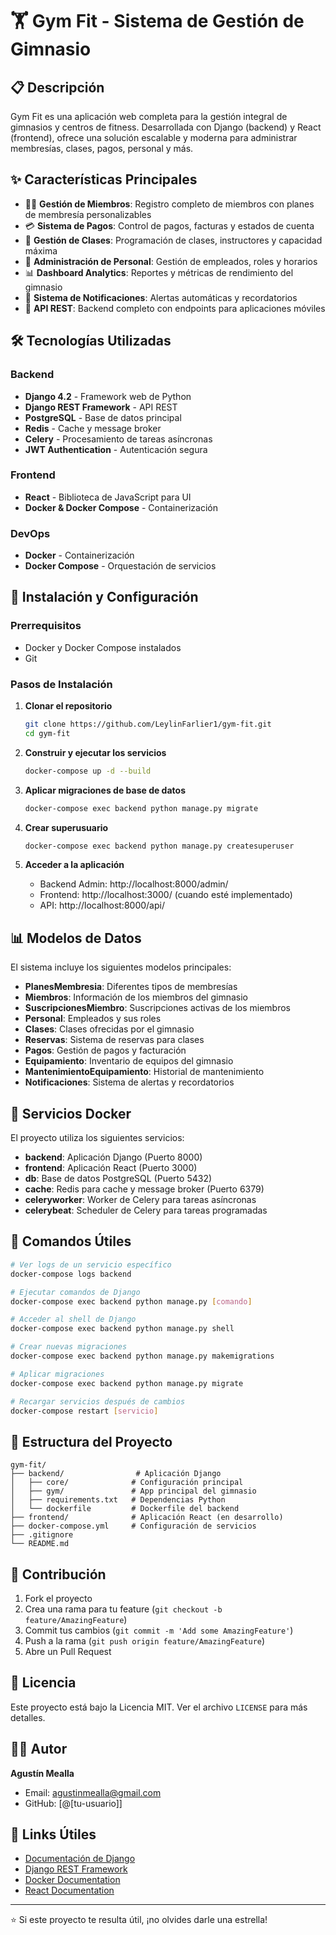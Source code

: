 # 🏋️ Gym Fit - Sistema de Gestión de Gimnasio

## 📋 Descripción

Gym Fit es una aplicación web completa para la gestión integral de gimnasios y centros de fitness. Desarrollada con Django (backend) y React (frontend), ofrece una solución escalable y moderna para administrar membresías, clases, pagos, personal y más.

## ✨ Características Principales

- 🏃‍♂️ **Gestión de Miembros**: Registro completo de miembros con planes de membresía personalizables
- 💳 **Sistema de Pagos**: Control de pagos, facturas y estados de cuenta
- 📅 **Gestión de Clases**: Programación de clases, instructores y capacidad máxima
- 👥 **Administración de Personal**: Gestión de empleados, roles y horarios
- 📊 **Dashboard Analytics**: Reportes y métricas de rendimiento del gimnasio
- 🔔 **Sistema de Notificaciones**: Alertas automáticas y recordatorios
- 📱 **API REST**: Backend completo con endpoints para aplicaciones móviles

## 🛠️ Tecnologías Utilizadas

### Backend
- **Django 4.2** - Framework web de Python
- **Django REST Framework** - API REST
- **PostgreSQL** - Base de datos principal
- **Redis** - Cache y message broker
- **Celery** - Procesamiento de tareas asíncronas
- **JWT Authentication** - Autenticación segura

### Frontend
- **React** - Biblioteca de JavaScript para UI
- **Docker & Docker Compose** - Containerización

### DevOps
- **Docker** - Containerización
- **Docker Compose** - Orquestación de servicios

## 🚀 Instalación y Configuración

### Prerrequisitos
- Docker y Docker Compose instalados
- Git

### Pasos de Instalación

1. **Clonar el repositorio**
   ```bash
   git clone https://github.com/LeylinFarlier1/gym-fit.git
   cd gym-fit
   ```

2. **Construir y ejecutar los servicios**
   ```bash
   docker-compose up -d --build
   ```

3. **Aplicar migraciones de base de datos**
   ```bash
   docker-compose exec backend python manage.py migrate
   ```

4. **Crear superusuario**
   ```bash
   docker-compose exec backend python manage.py createsuperuser
   ```

5. **Acceder a la aplicación**
   - Backend Admin: http://localhost:8000/admin/
   - Frontend: http://localhost:3000/ (cuando esté implementado)
   - API: http://localhost:8000/api/

## 📊 Modelos de Datos

El sistema incluye los siguientes modelos principales:

- **PlanesMembresia**: Diferentes tipos de membresías
- **Miembros**: Información de los miembros del gimnasio
- **SuscripcionesMiembro**: Suscripciones activas de los miembros
- **Personal**: Empleados y sus roles
- **Clases**: Clases ofrecidas por el gimnasio
- **Reservas**: Sistema de reservas para clases
- **Pagos**: Gestión de pagos y facturación
- **Equipamiento**: Inventario de equipos del gimnasio
- **MantenimientoEquipamiento**: Historial de mantenimiento
- **Notificaciones**: Sistema de alertas y recordatorios

## 🐳 Servicios Docker

El proyecto utiliza los siguientes servicios:

- **backend**: Aplicación Django (Puerto 8000)
- **frontend**: Aplicación React (Puerto 3000)
- **db**: Base de datos PostgreSQL (Puerto 5432)
- **cache**: Redis para cache y message broker (Puerto 6379)
- **celeryworker**: Worker de Celery para tareas asíncronas
- **celerybeat**: Scheduler de Celery para tareas programadas

## 🔧 Comandos Útiles

```bash
# Ver logs de un servicio específico
docker-compose logs backend

# Ejecutar comandos de Django
docker-compose exec backend python manage.py [comando]

# Acceder al shell de Django
docker-compose exec backend python manage.py shell

# Crear nuevas migraciones
docker-compose exec backend python manage.py makemigrations

# Aplicar migraciones
docker-compose exec backend python manage.py migrate

# Recargar servicios después de cambios
docker-compose restart [servicio]
```

## 📁 Estructura del Proyecto

```
gym-fit/
├── backend/                # Aplicación Django
│   ├── core/              # Configuración principal
│   ├── gym/               # App principal del gimnasio
│   ├── requirements.txt   # Dependencias Python
│   └── dockerfile         # Dockerfile del backend
├── frontend/              # Aplicación React (en desarrollo)
├── docker-compose.yml     # Configuración de servicios
├── .gitignore
└── README.md
```

## 🤝 Contribución

1. Fork el proyecto
2. Crea una rama para tu feature (`git checkout -b feature/AmazingFeature`)
3. Commit tus cambios (`git commit -m 'Add some AmazingFeature'`)
4. Push a la rama (`git push origin feature/AmazingFeature`)
5. Abre un Pull Request

## 📝 Licencia

Este proyecto está bajo la Licencia MIT. Ver el archivo `LICENSE` para más detalles.

## 👨‍💻 Autor

**Agustín Mealla**
- Email: agustinmealla@gmail.com
- GitHub: [@[tu-usuario]]

## 🔗 Links Útiles

- [Documentación de Django](https://docs.djangoproject.com/)
- [Django REST Framework](https://www.django-rest-framework.org/)
- [Docker Documentation](https://docs.docker.com/)
- [React Documentation](https://reactjs.org/docs/)

---

⭐ Si este proyecto te resulta útil, ¡no olvides darle una estrella!
